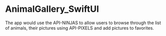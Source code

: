 # AnimalGallery_SwiftUI
The app would use the API-NINJAS to allow users to browse through the list of animals, their pictures using API-PIXELS and add pictures to favorites.
